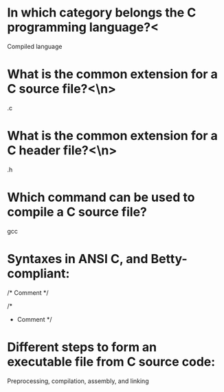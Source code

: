 # In which category belongs the C programming language?<
Compiled language
                                                                   
# What is the common extension for a C source file?<\n>
.c

# What is the common extension for a C header file?<\n>
.h

# Which command can be used to compile a C source file?
gcc

# Syntaxes in ANSI C, and Betty-compliant:
/* Comment */
  
/*
 * Comment
 */

# Different steps to form an executable file from C source code:
Preprocessing, compilation, assembly, and linking
